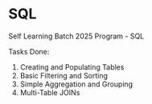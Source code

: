 # SQL

Self Learning Batch 2025 Program - SQL

Tasks Done:

1. Creating and Populating Tables
2. Basic Filtering and Sorting
3. Simple Aggregation and Grouping
4. Multi-Table JOINs
